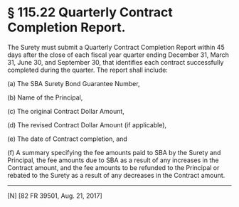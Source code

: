 # § 115.22   Quarterly Contract Completion Report.

The Surety must submit a Quarterly Contract Completion Report within 45 days after the close of each fiscal year quarter ending December 31, March 31, June 30, and September 30, that identifies each contract successfully completed during the quarter. The report shall include:


(a) The SBA Surety Bond Guarantee Number,


(b) Name of the Principal,


(c) The original Contract Dollar Amount,


(d) The revised Contract Dollar Amount (if applicable),


(e) The date of Contract completion, and


(f) A summary specifying the fee amounts paid to SBA by the Surety and Principal, the fee amounts due to SBA as a result of any increases in the Contract amount, and the fee amounts to be refunded to the Principal or rebated to the Surety as a result of any decreases in the Contract amount.



---

[N] [82 FR 39501, Aug. 21, 2017]




